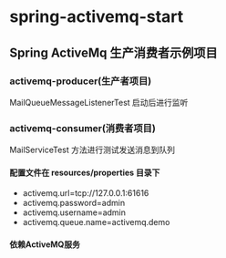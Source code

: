 # spring-activemq-start
## Spring ActiveMq 生产消费者示例项目

### activemq-producer(生产者项目)

MailQueueMessageListenerTest 启动后进行监听

### activemq-consumer(消费者项目)
MailServiceTest 方法进行测试发送消息到队列


#### 配置文件在 resources/properties 目录下
 + activemq.url=tcp://127.0.0.1:61616
 + activemq.password=admin
 + activemq.username=admin
 + activemq.queue.name=activemq.demo
#### 依赖ActiveMQ服务